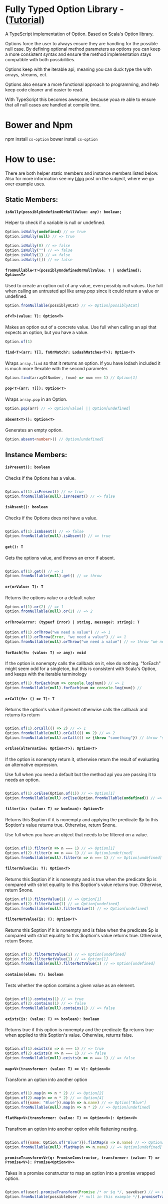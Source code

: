 # Fully Typed Option Library - ([Tutorial](http://blog.codyschaaf.com/typescript/options/2017/05/07/exploring-options-in-javascript-typescript.html)) 

A TypeScript implementation of Option. Based on Scala's Option library.
 
Options force the user to always ensure they are handling for the possible null case.
By defining optional method parameters as options you can keep a more consistent syntax 
and ensure the method implementation stays compatible with both possibilities.

Options keep with the iterable api, meaning you can duck type the with arrays, streams, ect.

Options also ensure a more functional approach to programming, and help keep code cleaner and easier to read.
 
With TypeScript this becomes awesome, because youa re able to ensure that all null cases are handled at compile 
time. 
    
# Bower and Npm

npm install `cs-option`
bower install `cs-option`

# How to use:

There are both helper static members and instance members listed below. Also for more information
see my [blog](http://blog.codyschaaf.com/typescript/options/2017/05/07/exploring-options-in-javascript-typescript.html)
post on the subject, where we go over example uses. 

## Static Members:


#### `isNully(possiblyUndefinedOrNullValue: any): boolean;`

Helper to check if a variable is null or undefined.

```js
Option.isNully(undefined) // => true
Option.isNully(null) // => true

Option.isNully(0) // => false
Option.isNully("") // => false
Option.isNully(1) // => false
Option.isNully([]) // => false

```

#### `fromNullable<T>(possiblyUndefinedOrNullValue: T | undefined): Option<T>`

Used to create an option out of any value, even possibly null values. Use full when calling
an untrusted api like array.pop since it could return a value or undefined. 
 
```js
Option.fromNullable(possiblyACat) // => Option[possiblyACat]
```

#### `of<T>(value: T): Option<T>`

Makes an option out of a concrete value. Use full when calling an api that expects an option,
but you have a value. 

```js
Option.of(1)

```


#### `find<T>(arr: T[], fnOrMatch?: LodashMatches<T>): Option<T>`

Wraps `array.find` so that it returns an option. 
If you have lodash included it is much more flexable with the second parameter.

```js
Option.find(arrayOfNumber, (num) => num === 1) // Option[1]

```

#### `pop<T>(arr: T[]): Option<T>`

Wraps `array.pop` in an Option.

```js
Option.pop(arr) // => Option[value] || Option[undefined]

```

#### `absent<T>(): Option<T>`

Generates an empty option.

```ts
Option.absent<number>() // Option[undefined] 

```

## Instance Members:

#### `isPresent(): boolean`

Checks if the Options has a value.

```js

Option.of(1).isPresent() // => true
Option.fromNullable(null).isPresent() // => false

```

#### `isAbsent(): boolean`

Checks if the Options does not have a value.

```js

Option.of(1).isAbsent() // => false
Option.fromNullable(null).isAbsent() // => true

```

#### `get(): T`

Gets the options value, and throws an error if absent.

```js

Option.of(1).get() // => 1
Option.fromNullable(null).get() // => throw

```

#### `or(orValue: T): T`

Returns the options value or a default value

```js
Option.of(1).or(2) // => 1
Option.fromNullable(null).or(2) // => 2

```

#### `orThrow(error: (typeof Error) | string, message?: string): T`

```js
Option.of(1).orThrow("we need a value") // => 1
Option.of(1).orThrow(Error, "we need a value") // => 1
Option.fromNullable(null).orThrow("we need a value") // => throw "we need a value"

```

#### `forEach(fn: (value: T) => any): void`

If the option is nonempty calls the callback on it, else do nothing.
"forEach" might seem odd for a singleton, but this is consistent with Scala's Option,
and keeps with the iterable terminology

```js
Option.of(1).forEach(num => console.log(num)) // => 1
Option.fromNullable(null).forEach(num => console.log(num)) //

```

#### `orCall(fn: () => T): T`

Returns the option's value if present otherwise calls the callback and returns its return

```js

Option.of(1).orCall(() => 2) // => 1
Option.fromNullable(null).orCall(() => 2) // => 2
Option.fromNullable(null).orCall(() => {throw "something"}) // throw "something"

```

#### `orElse(alternative: Option<T>): Option<T>`

If the option is nonempty return it, otherwise return the result of evaluating an alternative expression.

Use full when you need a default but the method api you are passing it to needs an option. 
 
```js

Option.of(1).orElse(Option.of(1)) // => Option[1]
Option.fromNullable(null).orElse(Option.fromNullable(undefined)) // => Option[undefined]

```

#### `filter(is: (value: T) => boolean): Option<T>`

Returns this $option if it is nonempty and applying the predicate $p to
this $option's value returns true. Otherwise, return $none.

Use full when you have an object that needs to be filtered on a value.

```js

Option.of(1).filter(n => n === 1) // => Option[1]
Option.of(2).filter(n => n === 1) // => Option[undefined]
Option.fromNullable(null).filter(n => n === 1) // => Option[undefined]

```

#### `filterValue(is: T): Option<T>`

Returns this $option if it is nonempty and is true when the predicate $p
is compared with strict equality to this $option's value returns true.
Otherwise, return $none.

```js
Option.of(1).filterValue(1) // => Option[1]
Option.of(2).filterValue(1) // => Option[undefined]
Option.fromNullable(null).filterValue(1) // => Option[undefined]

```

#### `filterNotValue(is: T): Option<T>`

Returns this $option if it is nonempty and is false when the predicate $p
is compared with strict equality to this $option's value returns true.
Otherwise, return $none.

```js

Option.of(1).filterNotValue(1) // => Option[undefined]
Option.of(2).filterNotValue(1) // => Option[1]
Option.fromNullable(null).filterNotValue(1) // => Option[undefined]

```

#### `contains(elem: T): boolean`

Tests whether the option contains a given value as an element.

```js

Option.of(1).contains(1) // => true
Option.of(2).contains(1) // => false
Option.fromNullable(null).contains(1) // => false

```

#### `exists(is: (value: T) => boolean): boolean`

Returns true if this option is nonempty and the predicate
$p returns true when applied to this $option's value.
Otherwise, returns false.

```js

Option.of(1).exists(n => n === 1) // => true
Option.of(2).exists(n => n === 1) // => false
Option.fromNullable(null).exists(n => n === 1) // => false

```

#### `map<V>(transformer: (value: T) => V): Option<V>`

Transform an option into another option

```js

Option.of(1).map(n => n * 2) // => Option[2]
Option.of(2).map(n => n * 2) // => Option[4]
Option.of({name: "Blue"}).map(n => n.name) // => Option["Blue"]
Option.fromNullable(null).map(n => n * 2) // => Option[undefined]

```

#### `flatMap<V>(transformer: (value: T) => Option<V>): Option<V>`

Transfrom an option into another option while flattening nesting.

```js

Option.of({name: Option.of("Blue")}).flatMap(n => n.name) // => Option["Blue"]
Option.fromNullable(null).flatMap(n => n.name) // => Option[undefined]

```

#### `promiseTransform<V>(q: PromiseConstructor, transformer: (value: T) => Promise<V>): Promise<Option<V>>`

Takes in a promise constructor to map an option into a promise wrapped option.

```js

Option.of(user).promiseTransform(Promise /* or $q */, saveUser) // => user saved and user data returned Promise[Option[user]]
Option.fromNullable(possibleUser /* null in this example */).promiseTransform(Promise /* or $q */, saveUser) // => user saved and user data returned Promise[Option[user]]

```

